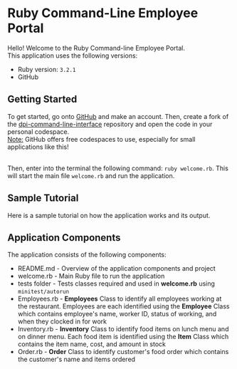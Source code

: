 # Ruby Command-Line Employee Portal

Hello! Welcome to the Ruby Command-line Employee Portal. <br>
This application uses the following versions:
* Ruby version: `3.2.1` 
* GitHub

## Getting Started

To get started, go onto [GitHub](https://github.com/) and make an account. Then, create a fork of the 
[dpi-command-line-interface](https://github.com/teresa-c-pham/dpi-command-line-interface) repository and open the code in your personal codespace. <br>
 <u>Note:</u> GitHub offers free codespaces to use, especially for small applications like this! <br> <br>

 Then, enter into the terminal the following command: `ruby welcome.rb`. This will start the main file `welcome.rb` and run the application.

## Sample Tutorial

Here is a sample tutorial on how the application works and its output.


## Application Components

The application consists of the following components:
* README.md - Overview of the application components and project
* welcome.rb - Main Ruby file to run the application
* tests folder - Tests classes required and used in **welcome.rb** using `minitest/autorun`
* Employees.rb - **Employees** Class to identify all employees working at the restaurant. Employees are each identified using the **Employee** Class which contains employee's name, worker ID, status of working, and when they clocked in for work
* Inventory.rb - **Inventory** Class to identify food items on lunch menu and on dinner menu. Each food item is identified using the **Item** Class which contains the item name, cost, and amount in stock
* Order.rb - **Order** Class to identify customer's food order which contains the customer's name and items ordered
